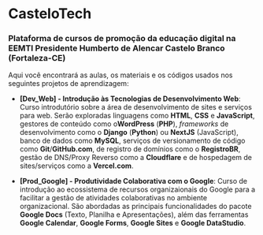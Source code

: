 # CasteloTech

### Plataforma de cursos de promoção da educação digital na EEMTI Presidente Humberto de Alencar Castelo Branco (Fortaleza-CE)

Aqui você encontrará as aulas, os materiais e os códigos usados nos seguintes projetos de aprendizagem:

* **[Dev_Web] - Introdução às Tecnologias de Desenvolvimento Web**: Curso introdutório sobre a área de desenvolvimento de sites e serviços para web. Serão exploradas linguagens como **HTML**, **CSS** e **JavaScript**, gestores de conteúdo como o**WordPress** (**PHP**), *frameworks* de desenvolvimento como o **Django** (**Python**) ou **NextJS** (JavaScript), banco de dados como **MySQL**, serviços de versionamento de código como **Git**/**GitHub.com**, de registro de domínios como o **RegistroBR**, gestão de DNS/Proxy Reverso como a **Cloudflare** e de hospedagem de sites/serviços como a **Vercel.com**.

* **[Prod_Google] - Produtividade Colaborativa com o Google**: Curso de introdução ao ecossistema de recursos organizaionais do Google para a facilitar a gestão de atividades colaborativas no ambiente organizacional. São abordadas as principais funcionalidades do pacote **Google Docs** (Texto, Planilha e Apresentações), além das ferramentas **Google Calendar**, **Google Forms**, **Google Sites** e **Google DataStudio**.


